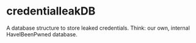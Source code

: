 # credentialleakDB

A database structure to store leaked credentials. 
Think: our own, internal HaveIBeenPwned database.
